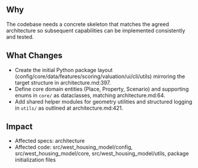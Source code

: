 ## Why

The codebase needs a concrete skeleton that matches the agreed architecture so subsequent capabilities can be implemented consistently and tested.

## What Changes

- Create the initial Python package layout (config/core/data/features/scoring/valuation/ui/cli/utils) mirroring the target structure in architecture.md:397.
- Define core domain entities (Place, Property, Scenario) and supporting enums in `core/` as dataclasses, matching architecture.md:64.
- Add shared helper modules for geometry utilities and structured logging in `utils/` as outlined at architecture.md:421.

## Impact

- Affected specs: architecture
- Affected code: src/west_housing_model/config, src/west_housing_model/core, src/west_housing_model/utils, package initialization files
